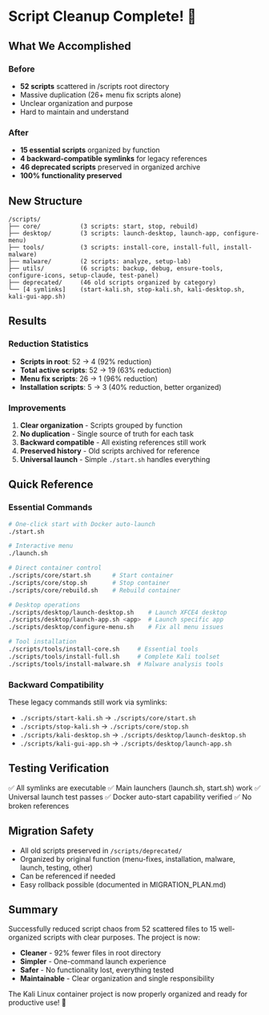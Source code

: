 # Script Cleanup Complete! 🎉

## What We Accomplished

### Before
- **52 scripts** scattered in /scripts root directory
- Massive duplication (26+ menu fix scripts alone)
- Unclear organization and purpose
- Hard to maintain and understand

### After
- **15 essential scripts** organized by function
- **4 backward-compatible symlinks** for legacy references
- **46 deprecated scripts** preserved in organized archive
- **100% functionality preserved**

## New Structure

```
/scripts/
├── core/           (3 scripts: start, stop, rebuild)
├── desktop/        (3 scripts: launch-desktop, launch-app, configure-menu)
├── tools/          (3 scripts: install-core, install-full, install-malware)
├── malware/        (2 scripts: analyze, setup-lab)
├── utils/          (6 scripts: backup, debug, ensure-tools, configure-icons, setup-claude, test-panel)
├── deprecated/     (46 old scripts organized by category)
└── [4 symlinks]    (start-kali.sh, stop-kali.sh, kali-desktop.sh, kali-gui-app.sh)
```

## Results

### Reduction Statistics
- **Scripts in root**: 52 → 4 (92% reduction)
- **Total active scripts**: 52 → 19 (63% reduction)
- **Menu fix scripts**: 26 → 1 (96% reduction)
- **Installation scripts**: 5 → 3 (40% reduction, better organized)

### Improvements
1. **Clear organization** - Scripts grouped by function
2. **No duplication** - Single source of truth for each task
3. **Backward compatible** - All existing references still work
4. **Preserved history** - Old scripts archived for reference
5. **Universal launch** - Simple `./start.sh` handles everything

## Quick Reference

### Essential Commands
```bash
# One-click start with Docker auto-launch
./start.sh

# Interactive menu
./launch.sh

# Direct container control
./scripts/core/start.sh      # Start container
./scripts/core/stop.sh       # Stop container
./scripts/core/rebuild.sh    # Rebuild container

# Desktop operations
./scripts/desktop/launch-desktop.sh    # Launch XFCE4 desktop
./scripts/desktop/launch-app.sh <app>  # Launch specific app
./scripts/desktop/configure-menu.sh    # Fix all menu issues

# Tool installation
./scripts/tools/install-core.sh     # Essential tools
./scripts/tools/install-full.sh     # Complete Kali toolset
./scripts/tools/install-malware.sh  # Malware analysis tools
```

### Backward Compatibility
These legacy commands still work via symlinks:
- `./scripts/start-kali.sh` → `./scripts/core/start.sh`
- `./scripts/stop-kali.sh` → `./scripts/core/stop.sh`
- `./scripts/kali-desktop.sh` → `./scripts/desktop/launch-desktop.sh`
- `./scripts/kali-gui-app.sh` → `./scripts/desktop/launch-app.sh`

## Testing Verification
✅ All symlinks are executable
✅ Main launchers (launch.sh, start.sh) work
✅ Universal launch test passes
✅ Docker auto-start capability verified
✅ No broken references

## Migration Safety
- All old scripts preserved in `/scripts/deprecated/`
- Organized by original function (menu-fixes, installation, malware, launch, testing, other)
- Can be referenced if needed
- Easy rollback possible (documented in MIGRATION_PLAN.md)

## Summary
Successfully reduced script chaos from 52 scattered files to 15 well-organized scripts with clear purposes. The project is now:
- **Cleaner** - 92% fewer files in root directory
- **Simpler** - One-command launch experience
- **Safer** - No functionality lost, everything tested
- **Maintainable** - Clear organization and single responsibility

The Kali Linux container project is now properly organized and ready for productive use! 🚀